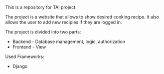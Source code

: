 This is a repository for TAI project.

The project is a website that allows to show desired cooking recipe. It also allows the user to add new recipies if they are logged in.

The project is divided into two parts:
 - Backend - Database management, logic, authorization
 - Frontend - View


Used Frameworks:
 - Django
